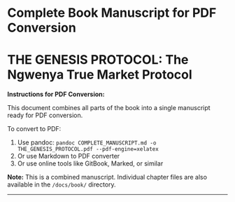# Complete Book Manuscript for PDF Conversion
# THE GENESIS PROTOCOL: The Ngwenya True Market Protocol

**Instructions for PDF Conversion:**

This document combines all parts of the book into a single manuscript ready for PDF conversion.

To convert to PDF:
1. Use pandoc: `pandoc COMPLETE_MANUSCRIPT.md -o THE_GENESIS_PROTOCOL.pdf --pdf-engine=xelatex`
2. Or use Markdown to PDF converter
3. Or use online tools like GitBook, Marked, or similar

**Note:** This is a combined manuscript. Individual chapter files are also available in the `/docs/book/` directory.

---
